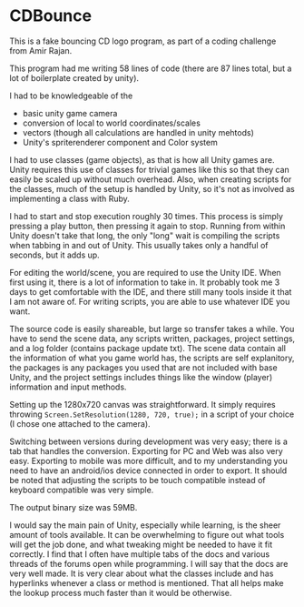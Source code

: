 # CDBounce
This is a fake bouncing CD logo program, as part of a coding challenge from  Amir Rajan.

This program had me writing 58 lines of code (there are 87 lines total, but a lot of boilerplate created by unity).

I had to be knowledgeable of the 
  - basic unity game camera
  - conversion of local to world coordinates/scales
  - vectors (though all calculations are handled in unity mehtods)
  - Unity's spriterenderer component and Color system

I had to use classes (game objects), as that is how all Unity games are. Unity requires this use of classes for trivial games like this so that they can easily be scaled up without much overhead. Also, when creating scripts for the classes, much of the setup is handled by Unity, so it's not as involved as implementing a class with Ruby.

I had to start and stop execution roughly 30 times. This process is simply pressing a play button, then pressing it again to stop. Running from within Unity doesn't take that long, the only "long" wait is compiling the scripts when tabbing in and out of Unity. This usually takes only a handful of seconds, but it adds up.

For editing the world/scene, you are required to use the Unity IDE. When first using it, there is a lot of information to take in. It probably took me 3 days to get comfortable with the IDE, and there still many tools inside it that I am not aware of. For writing scripts, you are able to use whatever IDE you want.

The source code is easily shareable, but large so transfer takes a while. You have to send the scene data, any scripts written, packages, project settings, and a log folder (contains package update txt). The scene data contain all the information of what you game world has, the scripts are self explanitory, the packages is any packages you used that are not included with base Unity, and the project settings includes things like the window (player) information and input methods.

Setting up the 1280x720 canvas was straightforward. It simply requires throwing `Screen.SetResolution(1280, 720, true);` in a script of your choice (I chose one attached to the camera).

Switching between versions during development was very easy; there is a tab that handles the conversion. Exporting for PC and Web was also very easy. Exporting to mobile was more difficult, and to my understanding you need to have an android/ios device connected in order to export. It should be noted that adjusting the scripts to be touch compatible instead of keyboard compatible was very simple.

The output binary size was 59MB.

I would say the main pain of Unity, especially while learning, is the sheer amount of tools available. It can be overwhelming to figure out what tools will get the job done, and what tweaking might be needed to have it fit correctly. I find that I often have multiple tabs of the docs and various threads of the forums open while programming. I will say that the docs are very well made. It is very clear about what the classes include and has hyperlinks whenever a class or method is mentioned. That all helps make the lookup process much faster than it would be otherwise.